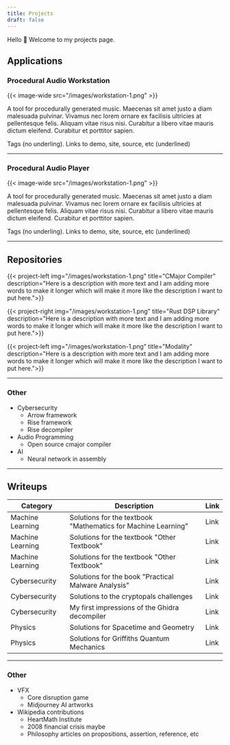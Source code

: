 ```yaml
---
title: Projects
draft: false
---
```


Hello 👋 Welcome to my projects page.

## Applications

### Procedural Audio Workstation

{{< image-wide src="/images/workstation-1.png" >}}

A tool for procedurally generated music. Maecenas sit amet justo a diam malesuada pulvinar. Vivamus nec lorem ornare ex facilisis ultricies at pellentesque felis. Aliquam vitae risus nisi. Curabitur a libero vitae mauris dictum eleifend. Curabitur et porttitor sapien.

Tags (no underling). Links to demo, site, source, etc (underlined)

---

### Procedural Audio Player

{{< image-wide src="/images/workstation-1.png" >}}

A tool for procedurally generated music. Maecenas sit amet justo a diam malesuada pulvinar. Vivamus nec lorem ornare ex facilisis ultricies at pellentesque felis. Aliquam vitae risus nisi. Curabitur a libero vitae mauris dictum eleifend. Curabitur et porttitor sapien.

Tags (no underling). Links to demo, site, source, etc (underlined)

---

## Repositories

{{< project-left img="/images/workstation-1.png" title="CMajor Compiler" description="Here is a description with more text and I am adding more words to make it longer which will make it more like the description I want to put here.">}}

{{< project-right img="/images/workstation-1.png" title="Rust DSP Library" description="Here is a description with more text and I am adding more words to make it longer which will make it more like the description I want to put here.">}}

{{< project-left img="/images/workstation-1.png" title="Modality" description="Here is a description with more text and I am adding more words to make it longer which will make it more like the description I want to put here.">}}

---

### Other

- Cybersecurity
  - Arrow framework
  - Rise framework
  - Rise decompiler
- Audio Programming
  - Open source cmajor compiler
- AI
  - Neural network in assembly

---

## Writeups

| Category | Description | Link |
| --- | --- | --- |
| Machine Learning | Solutions for the textbook "Mathematics for Machine Learning" | Link |
| Machine Learning | Solutions for the textbook "Other Textbook" | Link |
| Machine Learning | Solutions for the textbook "Other Textbook" | Link |
| Cybersecurity | Solutions for the book "Practical Malware Analysis" | Link |
| Cybersecurity | Solutions to the cryptopals challenges | Link |
| Cybersecurity | My first impressions of the Ghidra decompiler | Link |
| Physics | Solutions for Spacetime and Geometry | Link |
| Physics | Solutions for Griffiths Quantum Mechanics | Link |

---

### Other

- VFX
  - Core disruption game
  - Midjourney AI artworks
- Wikipedia contributions
  - HeartMath Institute
  - 2008 financial crisis maybe
  - Philosophy articles on propositions, assertion, reference, etc
